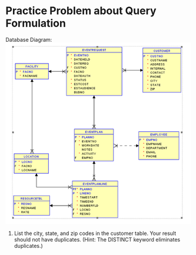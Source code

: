 # Practice Problem about Query Formulation
Database Diagram:
![alt text](https://github.com/jayedhussain/Database-Management-Essentials/blob/main/Images/ICADBSCHEMA.png "Relational Database Diagram for the Intercollegiate Athletic Database ")


1.	List the city, state, and zip codes in the customer table.  Your result should not have duplicates. (Hint: The DISTINCT keyword eliminates duplicates.)

